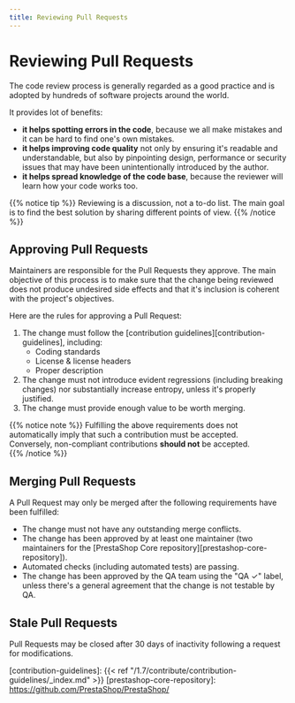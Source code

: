 ```yaml
---
title: Reviewing Pull Requests
---
```


# Reviewing Pull Requests

The code review process is generally regarded as a good practice and is adopted by hundreds of software projects around the world. 

It provides lot of benefits:

- **it helps spotting errors in the code**, because we all make mistakes and it can be hard to find one's own mistakes.
- **it helps improving code quality** not only by ensuring it's readable and understandable, but also by pinpointing design, performance or security issues that may have been unintentionally introduced by the author.
- **it helps spread knowledge of the code base**, because the reviewer will learn how your code works too.

{{% notice tip %}}
Reviewing is a discussion, not a to-do list. The main goal is to find the best solution by sharing different points of view.
{{% /notice %}}

## Approving Pull Requests

Maintainers are responsible for the Pull Requests they approve. The main objective of this process is to make sure that the change being reviewed does not produce undesired side effects and that it's inclusion is coherent with the project's objectives.

Here are the rules for approving a Pull Request:

1. The change must follow the [contribution guidelines][contribution-guidelines], including:
    - Coding standards
    - License & license headers
    - Proper description
2. The change must not introduce evident regressions (including breaking changes) nor substantially increase entropy, unless it's properly justified.
3. The change must provide enough value to be worth merging.

{{% notice note %}}
Fulfilling the above requirements does not automatically imply that such a contribution must be accepted.  
Conversely, non-compliant contributions **should not** be accepted.  
{{% /notice %}}

## Merging Pull Requests

A Pull Request may only be merged after the following requirements have been fulfilled:

- The change must not have any outstanding merge conflicts.
- The change has been approved by at least one maintainer (two maintainers for the [PrestaShop Core repository][prestashop-core-repository]).
- Automated checks (including automated tests) are passing.
- The change has been approved by the QA team using the "QA ✓" label, unless there's a general agreement that the change is not testable by QA.

## Stale Pull Requests

Pull Requests may be closed after 30 days of inactivity following a request for modifications.

[contribution-guidelines]: {{< ref "/1.7/contribute/contribution-guidelines/_index.md" >}}
[prestashop-core-repository]: https://github.com/PrestaShop/PrestaShop/
